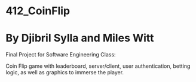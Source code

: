 # 412_CoinFlip
# By Djibril Sylla and Miles Witt
Final Project for Software Engineering Class:

Coin Flip game with leaderboard, server/client, user authentication, betting logic, as well as graphics to immerse the player.
